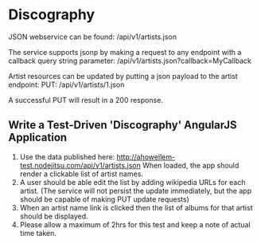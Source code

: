 # Discography

JSON webservice can be found:
/api/v1/artists.json

The service supports jsonp by making a request to any endpoint with a callback query string parameter:
/api/v1/artists.json?callback=MyCallback

Artist resources can be updated by putting a json payload to the artist endpoint: PUT: /api/v1/artists/1.json

A successful PUT will result in a 200 response.

## Write a Test-Driven 'Discography' AngularJS Application

1. Use the data published here: http://ahowellem-test.nodejitsu.com/api/v1/artists.json When loaded, the app should render a clickable list of artist names.
2. A user should be able edit the list by adding wikipedia URLs for each artist. (The service will not persist the update immediately, but the app should be capable of making PUT update
requests)
3. When an artist name link is clicked then the list of albums for that artist should be displayed.
4. Please allow a maximum of 2hrs for this test and keep a note of actual time taken.